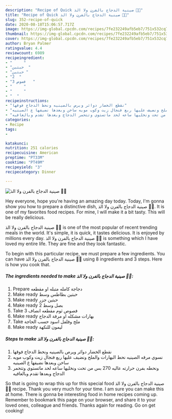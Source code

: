 ```yaml
---
description: "Recipe of Quick صينية الدجاج بالفرن ولا الذ 👌🏽"
title: "Recipe of Quick صينية الدجاج بالفرن ولا الذ 👌🏽"
slug: 352-recipe-of-quick
date: 2020-08-18T15:06:57.717Z
image: https://img-global.cpcdn.com/recipes/7fe232249afb5eb7/751x532cq70/الصورة-الرئيسية-لوصفةصينية-الدجاج-بالفرن-ولا-الذ-👌🏽.jpg
thumbnail: https://img-global.cpcdn.com/recipes/7fe232249afb5eb7/751x532cq70/الصورة-الرئيسية-لوصفةصينية-الدجاج-بالفرن-ولا-الذ-👌🏽.jpg
cover: https://img-global.cpcdn.com/recipes/7fe232249afb5eb7/751x532cq70/الصورة-الرئيسية-لوصفةصينية-الدجاج-بالفرن-ولا-الذ-👌🏽.jpg
author: Bryan Palmer
ratingvalue: 4.4
reviewcount: 6989
recipeingredient:
- "     "
- "حبتين  "
- "حبتين "
- "2  "
- "3 فصوص   "
- "     "
- "     "
- "  "
recipeinstructions:
- "نقطع الخضار دوائر ويرص بالصينيه ونحط الدجاج فوقها"
- "نسوي مرقه الصينيه نحط البهارات والملح ونضيف عليها ربع فنجال زيت وكوب مويه ساخن وبعدها نضيفها ع الصينيه"
- "ونحطه بفرن حرارته عاليه 270 بس من تحت ونخليها ساعه لحد ماتستوي وتتحمر الدجاج وبعدها تقدم وبالعافيه"
categories:
- Recipe
tags:
- 

katakunci:  
nutrition: 251 calories
recipecuisine: American
preptime: "PT33M"
cooktime: "PT49M"
recipeyield: "3"
recipecategory: Dinner

---
```



![صينية الدجاج بالفرن ولا الذ 👌🏽](https://img-global.cpcdn.com/recipes/7fe232249afb5eb7/751x532cq70/الصورة-الرئيسية-لوصفةصينية-الدجاج-بالفرن-ولا-الذ-👌🏽.jpg)

Hey everyone, hope you're having an amazing day today. Today, I'm gonna show you how to prepare a distinctive dish, صينية الدجاج بالفرن ولا الذ 👌🏽. It is one of my favorites food recipes. For mine, I will make it a bit tasty. This will be really delicious.



صينية الدجاج بالفرن ولا الذ 👌🏽 is one of the most popular of recent trending meals in the world. It's simple, it is quick, it tastes delicious. It is enjoyed by millions every day. صينية الدجاج بالفرن ولا الذ 👌🏽 is something which I have loved my entire life. They are fine and they look fantastic.


To begin with this particular recipe, we must prepare a few ingredients. You can have صينية الدجاج بالفرن ولا الذ 👌🏽 using 8 ingredients and 3 steps. Here is how you cook that.

<!--inarticleads1-->

##### The ingredients needed to make صينية الدجاج بالفرن ولا الذ 👌🏽:

1. Prepare  دجاجة كامله متبله او مقطعه
1. Make ready حبتين بطاطس وسط
1. Make ready حبتين جزر
1. Make ready 2 بصل وسط
1. Take 3 فصوص ثوم مقطعه انصاف
1. Make ready  بهارات مشكله او مرقة الدجاج
1. Take  ملح وفلفل اسود حسب الحاجة
1. Make ready  ليمون للنكهة




<!--inarticleads2-->

##### Steps to make صينية الدجاج بالفرن ولا الذ 👌🏽:

1. نقطع الخضار دوائر ويرص بالصينيه ونحط الدجاج فوقها
1. نسوي مرقه الصينيه نحط البهارات والملح ونضيف عليها ربع فنجال زيت وكوب مويه ساخن وبعدها نضيفها ع الصينيه
1. ونحطه بفرن حرارته عاليه 270 بس من تحت ونخليها ساعه لحد ماتستوي وتتحمر الدجاج وبعدها تقدم وبالعافيه




So that is going to wrap this up for this special food صينية الدجاج بالفرن ولا الذ 👌🏽 recipe. Thank you very much for your time. I am sure you can make this at home. There is gonna be interesting food in home recipes coming up. Remember to bookmark this page on your browser, and share it to your loved ones, colleague and friends. Thanks again for reading. Go on get cooking!
